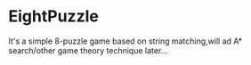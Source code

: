 # EightPuzzle
It's a simple 8-puzzle game based on string matching,will ad A* search/other game theory technique later...
